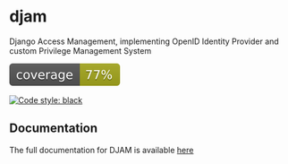 # djam
Django Access Management, implementing OpenID Identity Provider and custom Privilege Management System

![Code Coverage](./coverage.svg)

[![Code style: black](https://img.shields.io/badge/code%20style-black-000000.svg)](https://github.com/psf/black)

## Documentation

The full documentation for DJAM is available [here](https://geosolutions-it.github.io/djam/)

